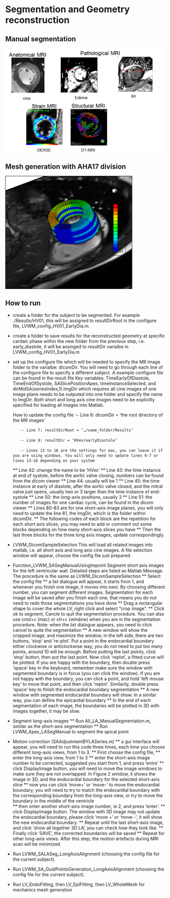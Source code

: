# Segmentation and Geometry reconstruction

## Manual segmentation
<img src="../../Figures/in-vivoMRimages.png" width="800">


## Mesh generation with AHA17 division
<img src="../../Figures/LV_mesh.png" width="400">


## How to run 
* create a folder for the subject to be segmented. For example ./Results/HV01, this will be assigned to resultDirRoot in the configure file, LVWM_config_HV01_EarlyDia.m. 
	  
* create a folder to save results for the reconstructed geometry at specific cardaic phase within the new folder from the previous step, i.e. early_diastole, it will be assinged to resultDir varialbe in LVWM_config_HV01_EarlyDia.m

* set up the configure file which will be needed to specify the MR image folder to the varialbe: dicomDir. You will need to go through each line of the configure file to specify a different subject.  A example configure file can be found in the result file
    Key variables: TimeEarlyOfDiastole, TimeEndOfSystole, SASlicePositionApex, timeInstanceSelected, and dirMidSA(seriesIndex,1).ImgDir which requires all cine images of one image plane needs to be outputed into one folder and specify the name to ImgDir. Both short and long axis cine images need to be explicitly specified for loading all images into Matlab. 
	 
	How to update the config file
	 -- Line 6: dicomDir = ‘the root directory of the MR images’
	 
         -- Line 7: resultDirRoot = ‘…/some_folder/Results’
	 
         -- Line 8: resultDir = ‘HVex/earlyDiastole’
	 
         -- Lines 13 to 16 are the settings for mac, you can leave it if you are using windows. You will only need to update lines 6-7 or lines 13-16 depending on your system
     ** Line 42: change the name to be ‘HVex’
     ** Line 43: the time instance at end of systole, before the aortic valve closing, numbers can be found from the dicom viewer
     ** Line 44: usually will be 1
     ** Line 45: the time instance at early of diastole, after the aortic valve closed, and the mitral valve just opens, usually two or 3 larger than the time instance of end-systole
     ** Line 50: the long-axis positions, usually 3
     ** Line 51: the number of images for one cardiac cycle, can be found in the dicom viewer
     ** Lines 80-83 are for one short-axis image planes, you will only need to update the line 81, the ImgDir, which is the folder within dicomDir. 
     ** The following codes of each block are the repetition for each short axis slices, you may need to add or comment out some blocks depending on how many short-axis slices you have
     ** Then the last three blocks for the three long axis images, update correspondingly.


* LVWM_DicomSampleSelection
   This will load all related images into matlab, i.e. all short axis and long axis cine images. A file selection window will appear, choose the config file just prepared.
   
* Function_LVWM_SASegManualUsingImpoint
 Segment short axis images for the left ventricular wall. Detailed steps are listed as Matlab Message. The procedure is the same as LVWM_DicomSampleSelection
    **	Select the config file
	**  a list dialogue will appear, it starts from 1, and whenever you finish one image, it moves into next. By choosing different number, you can segment different images. Segmentation for each image will be saved after you finish each one, that means you do not need to redo those segmentations you have done 
    ** Drag a rectangular shape to cover the whole LV, right click and select “crop image”.
	** Click ok to segment, Cancle to quit the segmentation procedure. You can also use cmd+c (mac) or ctr+c (window) when you are in the segmentation procedure. Note: when the list dialogue appears, you need to click cancel to quite the segmentation
	** A new window will show the cropped image, and maximize the window, in the left side, there are two buttons, ‘stop’ and ‘re-plot’. Put a point in the endocardial boundary either clockwise or anticlockwise way, you do not need to put too many points, around 10 will be enough. Before putting the last points, click ‘stop’ button, then put the last point. Now click ‘replot’, a fitted curve will be plotted. If you are happy with the boundary, then double press ‘space’ key in the keyboard, remember make sure the window with segmented boundary is in focus (you can click the window). If you are not happy with the boundary, you can click a point, and hold ‘left mouse key’ to move that point, and then click ‘replot’. Similarily, double press ‘space’ key to finish the endocardial boundary segmentation
     ** A new window with segmented endocardial boundary will show. In a similar way, you can define the epicardial boundary 
	 ** In the end of each segmentation of each image, the boundaries will be plotted in 3D with images together, it may be slow. 

 
 * Segment long-axis images
	**	Run All_LA_ManualSegmentation.m, similar as the short-axis segmentation
	**  Run LVWM_Apex_LASegManual to segment the apical point 
	
* Motion correction (SAAdjustmentBYLASeries.m)
   	** a gui interface will appear, you will need to run this code three times, each time you choose different long-axis views, from 1 to 3. 
    ** First choose the config file, 
    ** enter the long-axis view, from 1 to 3
	** enter the short-axis image number to be corrected, suggested you start from 1, and press ‘entre’
	** click DisplayImage button, you will need to move the image windows to make sure they are not overlapped. In Figure 2 window, it shows the image in 3D, and the endocardial boundary for the selected short-axis slice
	** now you can click ‘move+’ or ‘move-’ to move the endocardial boundary, you will need to try to match the endocardial boundary with the corresponding boundary from the long-axis view, or try to move the boundary in the middle of the ventricle	
	** then enter another short-axis image number, ie 2, and press ‘enter’. 
	** click DisplayImage button. The window with 3D image may not update the endocardial boundary, please click ‘move +’ or ‘move -’, it will show the new endocardial boundary. 
	** Repeat until the last short-axis image, and click ‘show all together 3D LA’, you can check how they look like. 
	** Finally click ‘SAVE’, the corrected boundaries will be saved
	** Repeat for other long-axis views. 
    After this step, the motion artefacts during MRI scan will be minimized

* Run LVWM_SALASeg_LongAxisAlignment (choosing the config file for the current subject).

* Run LVWM_SA_GuidPointsGeneration_LongAxisAlignment (choosing the config file for the current subject).

* Run LV_EndoFitting, then LV_EpiFitting, then LV_WholeMesh for mechanics mesh generation

 
  
